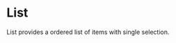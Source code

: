 # List

List provides a ordered list of items with single selection.

<script>
    import Example from '../_examples/ListExample.svelte';
</script>

<Example />
